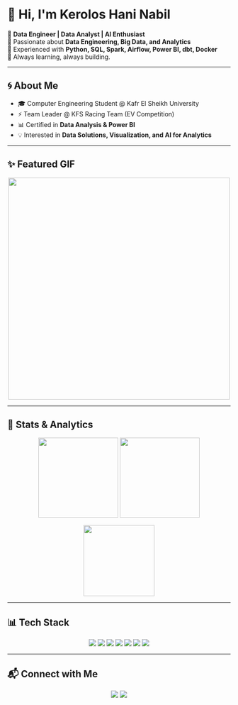 # 👋 Hi, I'm Kerolos Hani Nabil  

🚀 **Data Engineer | Data Analyst | AI Enthusiast**  
🔹 Passionate about **Data Engineering, Big Data, and Analytics**  
🔹 Experienced with **Python, SQL, Spark, Airflow, Power BI, dbt, Docker**  
🔹 Always learning, always building.  

---

## 🌀 About Me  
- 🎓 Computer Engineering Student @ Kafr El Sheikh University  
- ⚡ Team Leader @ KFS Racing Team (EV Competition)  
- 📊 Certified in **Data Analysis & Power BI**  
- 💡 Interested in **Data Solutions, Visualization, and AI for Analytics**  

---

## ✨ Featured GIF  
<p align="center">
  <img src="https://media.giphy.com/media/SvFocn0wNMx0iv2rYz/giphy.gif" width="500"/>
</p>  

---

## 🚀 Stats & Analytics  

<p align="center">
  <img src="https://github-readme-stats.vercel.app/api?username=keroloshani-data&show_icons=true&theme=tokyonight&hide_border=true&count_private=true" height="180"/>
  <img src="https://github-readme-streak-stats.herokuapp.com?user=keroloshani-data&theme=tokyonight&hide_border=true" height="180"/>
</p>

<p align="center">
  <img src="https://github-readme-stats.vercel.app/api/top-langs/?username=keroloshani-data&layout=compact&theme=tokyonight&hide_border=true" height="160"/>
</p>

---

## 📊 Tech Stack  

<p align="center">
  <img src="https://img.shields.io/badge/Python-3776AB?style=for-the-badge&logo=python&logoColor=white"/>
  <img src="https://img.shields.io/badge/SQL-025E8C?style=for-the-badge&logo=postgresql&logoColor=white"/>
  <img src="https://img.shields.io/badge/Apache%20Spark-E25A1C?style=for-the-badge&logo=apachespark&logoColor=white"/>
  <img src="https://img.shields.io/badge/Apache%20Airflow-017CEE?style=for-the-badge&logo=apacheairflow&logoColor=white"/>
  <img src="https://img.shields.io/badge/Power%20BI-F2C811?style=for-the-badge&logo=powerbi&logoColor=black"/>
  <img src="https://img.shields.io/badge/dbt-FF694B?style=for-the-badge&logo=dbt&logoColor=white"/>
  <img src="https://img.shields.io/badge/Docker-2496ED?style=for-the-badge&logo=docker&logoColor=white"/>
</p>

---

## 📬 Connect with Me  

<p align="center">
  <a href="https://www.linkedin.com/in/kerolos-hani-data/"><img src="https://img.shields.io/badge/LinkedIn-0077B5?style=for-the-badge&logo=linkedin&logoColor=white"/></a>
  <a href="mailto:keroloshani474@gmail.com"><img src="https://img.shields.io/badge/Email-D14836?style=for-the-badge&logo=gmail&logoColor=white"/></a>
</p>
